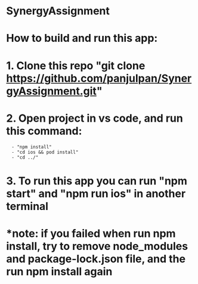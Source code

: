 # SynergyAssignment

# How to build and run this app:

# 1. Clone this repo "git clone https://github.com/panjulpan/SynergyAssignment.git"

# 2. Open project in vs code, and run this command:

      - "npm install"
      - "cd ios && pod install"
      - "cd ../"

# 3. To run this app you can run "npm start" and "npm run ios" in another terminal

# \*note: if you failed when run npm install, try to remove node_modules and package-lock.json file, and the run npm install again
